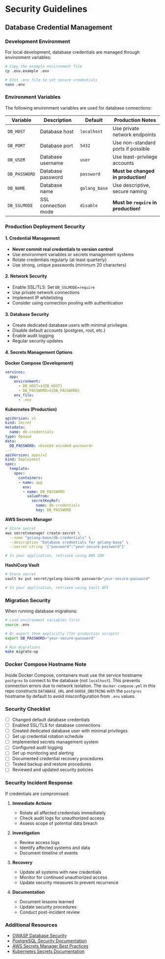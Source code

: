 # Security Guidelines

## Database Credential Management

### Development Environment

For local development, database credentials are managed through environment variables:

```bash
# Copy the example environment file
cp .env.example .env

# Edit .env file to set secure credentials
nano .env
```

### Environment Variables

The following environment variables are used for database connections:

| Variable | Description | Default | Production Notes |
|----------|-------------|---------|------------------|
| `DB_HOST` | Database host | `localhost` | Use private network endpoints |
| `DB_PORT` | Database port | `5432` | Use non-standard ports if possible |
| `DB_USER` | Database username | `user` | Use least-privilege accounts |
| `DB_PASSWORD` | Database password | `password` | **Must be changed in production!** |
| `DB_NAME` | Database name | `golang_base` | Use descriptive, secure naming |
| `DB_SSLMODE` | SSL connection mode | `disable` | **Must be `require` in production!** |

### Production Deployment Security

#### 1. Credential Management
- **Never commit real credentials to version control**
- Use environment variables or secrets management systems
- Rotate credentials regularly (at least quarterly)
- Use strong, unique passwords (minimum 20 characters)

#### 2. Network Security
- Enable SSL/TLS: Set `DB_SSLMODE=require`
- Use private network connections
- Implement IP whitelisting
- Consider using connection pooling with authentication

#### 3. Database Security
- Create dedicated database users with minimal privileges
- Disable default accounts (postgres, root, etc.)
- Enable audit logging
- Regular security updates

#### 4. Secrets Management Options

**Docker Compose (Development)**
```yaml
services:
  app:
    environment:
      - DB_HOST=${DB_HOST}
      - DB_PASSWORD=${DB_PASSWORD}
    env_file:
      - .env
```

**Kubernetes (Production)**
```yaml
apiVersion: v1
kind: Secret
metadata:
  name: db-credentials
type: Opaque
data:
  DB_PASSWORD: <base64-encoded-password>
---
apiVersion: apps/v1
kind: Deployment
spec:
  template:
    spec:
      containers:
      - name: app
        env:
        - name: DB_PASSWORD
          valueFrom:
            secretKeyRef:
              name: db-credentials
              key: DB_PASSWORD
```

**AWS Secrets Manager**
```bash
# Store secret
aws secretsmanager create-secret \
  --name "golang-base/db-credentials" \
  --description "Database credentials for golang-base" \
  --secret-string '{"password":"your-secure-password"}'

# In your application, retrieve using AWS SDK
```

**HashiCorp Vault**
```bash
# Store secret
vault kv put secret/golang-base/db password="your-secure-password"

# In your application, retrieve using Vault API
```

### Migration Security

When running database migrations:

```bash
# Load environment variables first
source .env

# Or export them explicitly (for production scripts)
export DB_PASSWORD="your-secure-password"

# Run migrations
make migrate-up
```

### Docker Compose Hostname Note

Inside Docker Compose, containers must use the service hostname `postgres` to connect to the database (not `localhost`). This prevents connection errors due to network isolation. The `docker-compose.yml` in this repo constructs `DATABASE_URL` and `GOOSE_DBSTRING` with the `postgres` hostname by default to avoid misconfiguration from `.env` values.

### Security Checklist

- [ ] Changed default database credentials
- [ ] Enabled SSL/TLS for database connections
- [ ] Created dedicated database user with minimal privileges
- [ ] Set up credential rotation schedule
- [ ] Implemented secrets management system
- [ ] Configured audit logging
- [ ] Set up monitoring and alerting
- [ ] Documented credential recovery procedures
- [ ] Tested backup and restore procedures
- [ ] Reviewed and updated security policies

### Security Incident Response

If credentials are compromised:

1. **Immediate Actions**
   - Rotate all affected credentials immediately
   - Check audit logs for unauthorized access
   - Assess scope of potential data breach

2. **Investigation**
   - Review access logs
   - Identify affected systems and data
   - Document timeline of events

3. **Recovery**
   - Update all systems with new credentials
   - Monitor for continued unauthorized access
   - Update security measures to prevent recurrence

4. **Documentation**
   - Document lessons learned
   - Update security procedures
   - Conduct post-incident review

### Additional Resources

- [OWASP Database Security](https://owasp.org/www-project-cheat-sheets/cheatsheets/Database_Security_Cheat_Sheet.html)
- [PostgreSQL Security Documentation](https://www.postgresql.org/docs/current/security.html)
- [AWS Secrets Manager Best Practices](https://docs.aws.amazon.com/secretsmanager/latest/userguide/best-practices.html)
- [Kubernetes Secrets Documentation](https://kubernetes.io/docs/concepts/configuration/secret/)